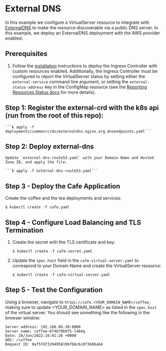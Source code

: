 # External DNS 

In this example we configure a VirtualServer resource to integrate with [ExternalDNS](https://github.com/kubernetes-sigs/external-dns) to make the resource discoverable via a public DNS server. In this example, we deploy an ExternalDNS deployment with the AWS provider enabled.

## Prerequisites  

1. Follow the [installation](https://docs.nginx.com/nginx-ingress-controller/installation/installation-with-manifests/) instructions to deploy the Ingress Controller with custom resources enabled. Additionally, the Ingress Controller must be configured to report the VirtualServer status by setting either the `external-service` command line argument, or setting the `external-status-address` key in the ConfigMap resource (see the [Reporting Resources Status docs](https://docs.nginx.com/nginx-ingress-controller/configuration/global-configuration/reporting-resources-status#virtualserver-and-virtualserverroute-resources) for more details).

## Step 1: Register the external-crd with the k8s api (run from the root of this repo):

    ```k apply -f deployments/common/crds/externaldns.nginx.org_dnsendpoints.yaml```

## Step 2: Deploy external-dns

    Update `external-dns-route53.yaml` with your Domain Name and Hosted Zone ID, and apply the file.

    ```k apply -f external-dns-route53.yaml```

## Step 3 - Deploy the Cafe Application

Create the coffee and the tea deployments and services:
```
$ kubectl create -f cafe.yaml
```

## Step 4 - Configure Load Balancing and TLS Termination

1. Create the secret with the TLS certificate and key:
    ```
    $ kubectl create -f cafe-secret.yaml
    ```

2. Update the `spec.host` field in the `cafe-virtual-server.yaml` to correspond to your Domain Name and create the VirtualServer resource:
    ```
    $ kubectl create -f cafe-virtual-server.yaml
    ```

## Step 5 - Test the Configuration

Using a browser, navigate to `https://cafe.<YOUR_DOMAIN_NAME>/coffee`, making sure to update <YOUR_DOMAIN_NAME> as listed in the `spec.host` of the virtual server. You should see something like the following in the browser window:

```
Server address: 192.168.86.30:8080
Server name: coffee-6f4b79b975-l484q
Date: 28/Jun/2022:16:01:26 +0000
URI: /coffee
Request ID: 9af5fd7329495819bfb6c6c0f3686a64
```
